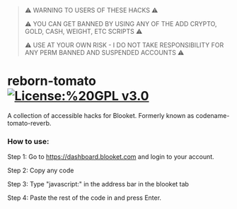 > ⚠️ WARNING TO USERS OF THESE HACKS ⚠️
> 
> ⚠️ YOU CAN GET BANNED BY USING ANY OF THE ADD CRYPTO, GOLD, CASH, WEIGHT, ETC SCRIPTS ⚠️
> 
> ⚠️ USE AT YOUR OWN RISK - I DO NOT TAKE RESPONSIBILITY FOR ANY PERM BANNED AND SUSPENDED ACCOUNTS ⚠️

# reborn-tomato [![License:%20GPL v3.0](https://img.shields.io/badge/License-GPL-green.svg)](https://choosealicense.com/licenses/gpl-3.0/l)

A collection of accessible hacks for Blooket. Formerly known as codename-tomato-reverb.

### How to use:

Step 1: Go to https://dashboard.blooket.com and login to your account.

Step 2: Copy any code

Step 3: Type "javascript:" in the address bar in the blooket tab

Step 4: Paste the rest of the code in and press Enter.





 
